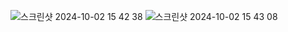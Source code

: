 ![스크린샷 2024-10-02 15 42 38](https://github.com/user-attachments/assets/6dc4b488-6f15-4e46-82e1-dbb884dbda54)
![스크린샷 2024-10-02 15 43 08](https://github.com/user-attachments/assets/4440027d-0bdd-46b4-beeb-99528dc1a278)
